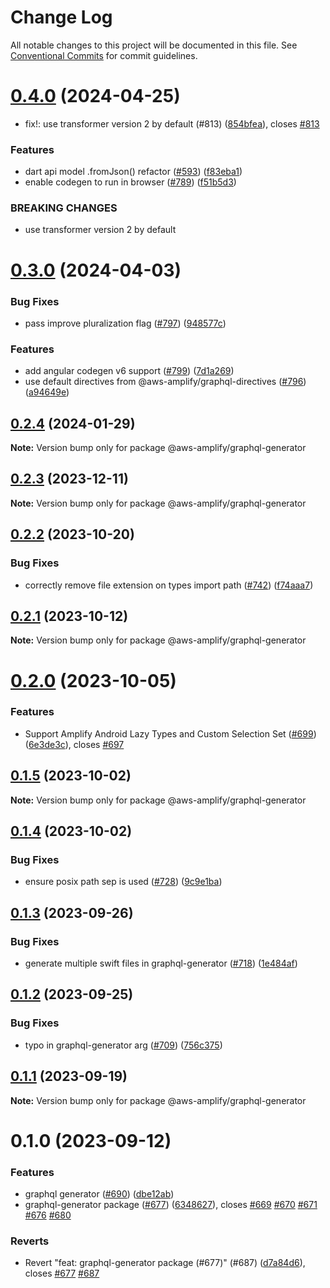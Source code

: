 # Change Log

All notable changes to this project will be documented in this file.
See [Conventional Commits](https://conventionalcommits.org) for commit guidelines.

# [0.4.0](https://github.com/aws-amplify/amplify-codegen/compare/@aws-amplify/graphql-generator@0.3.0...@aws-amplify/graphql-generator@0.4.0) (2024-04-25)

- fix!: use transformer version 2 by default (#813) ([854bfea](https://github.com/aws-amplify/amplify-codegen/commit/854bfea9cb692fba558d224d039c027f0240a20b)), closes [#813](https://github.com/aws-amplify/amplify-codegen/issues/813)

### Features

- dart api model .fromJson() refactor ([#593](https://github.com/aws-amplify/amplify-codegen/issues/593)) ([f83eba1](https://github.com/aws-amplify/amplify-codegen/commit/f83eba153d94644cc2896f1916cf1efb3f7b151b))
- enable codegen to run in browser ([#789](https://github.com/aws-amplify/amplify-codegen/issues/789)) ([f51b5d3](https://github.com/aws-amplify/amplify-codegen/commit/f51b5d3bbac23f7f63e0adc0bd2aad67b0621977))

### BREAKING CHANGES

- use transformer version 2 by default

# [0.3.0](https://github.com/aws-amplify/amplify-codegen/compare/@aws-amplify/graphql-generator@0.2.4...@aws-amplify/graphql-generator@0.3.0) (2024-04-03)

### Bug Fixes

- pass improve pluralization flag ([#797](https://github.com/aws-amplify/amplify-codegen/issues/797)) ([948577c](https://github.com/aws-amplify/amplify-codegen/commit/948577c99faa91c6bcd4d970c159135c14fcedfd))

### Features

- add angular codegen v6 support ([#799](https://github.com/aws-amplify/amplify-codegen/issues/799)) ([7d1a269](https://github.com/aws-amplify/amplify-codegen/commit/7d1a26941547a26640f7dc4aa25da9c0e1dab654))
- use default directives from @aws-amplify/graphql-directives ([#796](https://github.com/aws-amplify/amplify-codegen/issues/796)) ([a94649e](https://github.com/aws-amplify/amplify-codegen/commit/a94649ef5cbed1091e4c206852d85f4b860a3eae))

## [0.2.4](https://github.com/aws-amplify/amplify-codegen/compare/@aws-amplify/graphql-generator@0.2.3...@aws-amplify/graphql-generator@0.2.4) (2024-01-29)

**Note:** Version bump only for package @aws-amplify/graphql-generator

## [0.2.3](https://github.com/aws-amplify/amplify-codegen/compare/@aws-amplify/graphql-generator@0.2.2...@aws-amplify/graphql-generator@0.2.3) (2023-12-11)

**Note:** Version bump only for package @aws-amplify/graphql-generator

## [0.2.2](https://github.com/aws-amplify/amplify-codegen/compare/@aws-amplify/graphql-generator@0.2.1...@aws-amplify/graphql-generator@0.2.2) (2023-10-20)

### Bug Fixes

- correctly remove file extension on types import path ([#742](https://github.com/aws-amplify/amplify-codegen/issues/742)) ([f74aaa7](https://github.com/aws-amplify/amplify-codegen/commit/f74aaa7c183ca0efcfdff08efa2b5888489b7901))

## [0.2.1](https://github.com/aws-amplify/amplify-codegen/compare/@aws-amplify/graphql-generator@0.2.0...@aws-amplify/graphql-generator@0.2.1) (2023-10-12)

**Note:** Version bump only for package @aws-amplify/graphql-generator

# [0.2.0](https://github.com/aws-amplify/amplify-codegen/compare/@aws-amplify/graphql-generator@0.1.5...@aws-amplify/graphql-generator@0.2.0) (2023-10-05)

### Features

- Support Amplify Android Lazy Types and Custom Selection Set ([#699](https://github.com/aws-amplify/amplify-codegen/issues/699)) ([6e3de3c](https://github.com/aws-amplify/amplify-codegen/commit/6e3de3c42d31608f7c3b99ff0f74dc485ced9e85)), closes [#697](https://github.com/aws-amplify/amplify-codegen/issues/697)

## [0.1.5](https://github.com/aws-amplify/amplify-codegen/compare/@aws-amplify/graphql-generator@0.1.4...@aws-amplify/graphql-generator@0.1.5) (2023-10-02)

**Note:** Version bump only for package @aws-amplify/graphql-generator

## [0.1.4](https://github.com/aws-amplify/amplify-codegen/compare/@aws-amplify/graphql-generator@0.1.3...@aws-amplify/graphql-generator@0.1.4) (2023-10-02)

### Bug Fixes

- ensure posix path sep is used ([#728](https://github.com/aws-amplify/amplify-codegen/issues/728)) ([9c9e1ba](https://github.com/aws-amplify/amplify-codegen/commit/9c9e1ba4d29b8fab30598397aac434c65b143a3a))

## [0.1.3](https://github.com/aws-amplify/amplify-codegen/compare/@aws-amplify/graphql-generator@0.1.2...@aws-amplify/graphql-generator@0.1.3) (2023-09-26)

### Bug Fixes

- generate multiple swift files in graphql-generator ([#718](https://github.com/aws-amplify/amplify-codegen/issues/718)) ([1e484af](https://github.com/aws-amplify/amplify-codegen/commit/1e484afe39a76ac633208698e3f780214819e44e))

## [0.1.2](https://github.com/aws-amplify/amplify-codegen/compare/@aws-amplify/graphql-generator@0.1.1...@aws-amplify/graphql-generator@0.1.2) (2023-09-25)

### Bug Fixes

- typo in graphql-generator arg ([#709](https://github.com/aws-amplify/amplify-codegen/issues/709)) ([756c375](https://github.com/aws-amplify/amplify-codegen/commit/756c3751bf236a64a5f028f61523cb96e0d7a7fa))

## [0.1.1](https://github.com/aws-amplify/amplify-codegen/compare/@aws-amplify/graphql-generator@0.1.0...@aws-amplify/graphql-generator@0.1.1) (2023-09-19)

**Note:** Version bump only for package @aws-amplify/graphql-generator

# 0.1.0 (2023-09-12)

### Features

- graphql generator ([#690](https://github.com/aws-amplify/amplify-codegen/issues/690)) ([dbe12ab](https://github.com/aws-amplify/amplify-codegen/commit/dbe12abbbcd307bec1c15f95251f023d0f0fbf10))
- graphql-generator package ([#677](https://github.com/aws-amplify/amplify-codegen/issues/677)) ([6348627](https://github.com/aws-amplify/amplify-codegen/commit/634862793cb5aebb284f27a70f0ef07d6fd85561)), closes [#669](https://github.com/aws-amplify/amplify-codegen/issues/669) [#670](https://github.com/aws-amplify/amplify-codegen/issues/670) [#671](https://github.com/aws-amplify/amplify-codegen/issues/671) [#676](https://github.com/aws-amplify/amplify-codegen/issues/676) [#680](https://github.com/aws-amplify/amplify-codegen/issues/680)

### Reverts

- Revert "feat: graphql-generator package (#677)" (#687) ([d7a84d6](https://github.com/aws-amplify/amplify-codegen/commit/d7a84d62b5a1e686d4e5e5be61e12fb410378685)), closes [#677](https://github.com/aws-amplify/amplify-codegen/issues/677) [#687](https://github.com/aws-amplify/amplify-codegen/issues/687)
